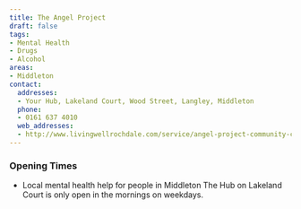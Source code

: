 ```yaml
---
title: The Angel Project
draft: false
tags:
- Mental Health
- Drugs
- Alcohol
areas:
- Middleton
contact:
  addresses:
  - Your Hub, Lakeland Court, Wood Street, Langley, Middleton
  phone:
  - 0161 637 4010
  web_addresses:
  - http://www.livingwellrochdale.com/service/angel-project-community-cafe/
---
```


### Opening Times
* Local mental health help for people in Middleton
The Hub on Lakeland Court is only open in the
mornings on weekdays.
